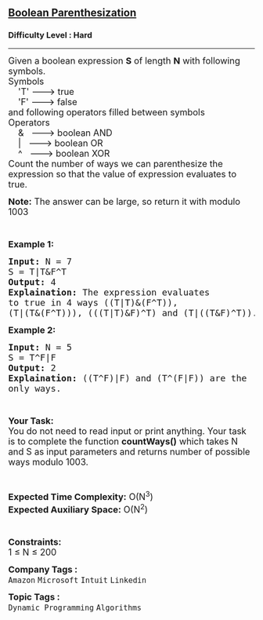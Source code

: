 <h2><a href="https://www.geeksforgeeks.org/problems/boolean-parenthesization5610/1?page=2&difficulty=Hard&sortBy=submissions">Boolean Parenthesization</a></h2><h3>Difficulty Level : Hard</h3><hr><div class="problems_problem_content__Xm_eO"><p><span style="font-size: 18px;">Given a boolean expression <strong>S</strong>&nbsp;of length <strong>N</strong> with following symbols.<br>Symbols<br>&nbsp;&nbsp;&nbsp; 'T' ---&gt; true<br>&nbsp;&nbsp;&nbsp; 'F' ---&gt; false<br>and following operators filled between symbols<br>Operators<br>&nbsp;&nbsp;&nbsp; &amp;&nbsp;&nbsp; ---&gt; boolean AND<br>&nbsp;&nbsp;&nbsp; |&nbsp;&nbsp; ---&gt; boolean OR<br>&nbsp;&nbsp;&nbsp; ^&nbsp;&nbsp; ---&gt; boolean XOR<br>Count the number of ways we can parenthesize the expression so that the value of expression evaluates to true.</span></p>
<p><span style="font-size: 18px;"><strong>Note:</strong> The answer can be large, so return it with modulo 1003</span></p>
<p>&nbsp;</p>
<p><strong><span style="font-size: 18px;">Example 1:</span></strong></p>
<pre><span style="font-size: 18px;"><strong>Input:</strong> N = 7
S = T|T&amp;F^T
<strong>Output:</strong> 4
<strong>Explaination:</strong> The expression evaluates 
to true in 4 ways ((T|T)&amp;(F^T)), 
(T|(T&amp;(F^T))), (((T|T)&amp;F)^T) and (T|((T&amp;F)^T)).</span></pre>
<p><strong><span style="font-size: 18px;">Example 2:</span></strong></p>
<pre><span style="font-size: 18px;"><strong>Input:</strong> N = 5
S = T^F|F
<strong>Output:</strong> 2
<strong>Explaination:</strong> ((T^F)|F) and (T^(F|F)) are the 
only ways.</span></pre>
<p>&nbsp;</p>
<p><span style="font-size: 18px;"><strong>Your Task:</strong><br>You do not need to read input or print anything. Your task is to complete the function <strong>countWays()</strong> which takes N and S as input parameters and returns number of possible ways modulo 1003.</span></p>
<p>&nbsp;</p>
<p><span style="font-size: 18px;"><strong>Expected Time Complexity:</strong> O(N<sup>3</sup>)<br><strong>Expected Auxiliary Space:</strong> O(N<sup>2</sup>)</span></p>
<p>&nbsp;</p>
<p><span style="font-size: 18px;"><strong>Constraints:</strong><br>1 ≤ N ≤ 200&nbsp;</span></p></div><p><span style=font-size:18px><strong>Company Tags : </strong><br><code>Amazon</code>&nbsp;<code>Microsoft</code>&nbsp;<code>Intuit</code>&nbsp;<code>Linkedin</code>&nbsp;<br><p><span style=font-size:18px><strong>Topic Tags : </strong><br><code>Dynamic Programming</code>&nbsp;<code>Algorithms</code>&nbsp;